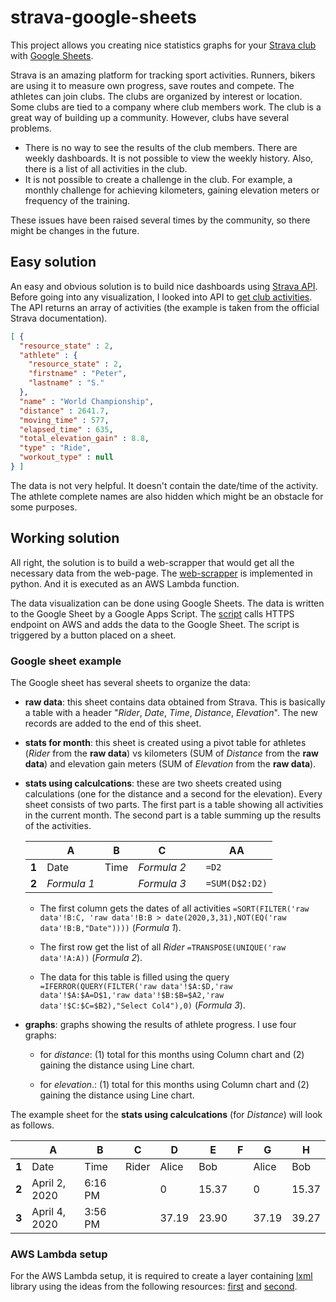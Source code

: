 # strava-google-sheets
This project allows you creating nice statistics graphs for your [Strava club](https://www.strava.com) with [Google Sheets](https://www.google.com/sheets/about/).

Strava is an amazing platform for tracking sport activities. Runners, bikers are using it to measure own progress, save routes and compete. The athletes can join clubs. The clubs are organized by interest or location. Some clubs are tied to a company where club members work. The club is a great way of building up a community. However, clubs have several problems.

- There is no way to see the results of the club members. There are weekly dashboards. It is not possible to view the weekly history. Also, there is a list of all activities in the club.
- It is not possible to create a challenge in the club. For example, a monthly challenge for achieving kilometers, gaining elevation meters or frequency of the training.

These issues have been raised several times by the community, so there might be changes in the future.

## Easy solution

An easy and obvious solution is to build nice dashboards using [Strava API](https://developers.strava.com). Before going into any visualization, I looked into API to [get club activities](https://developers.strava.com/docs/reference/#api-Clubs-getClubActivitiesById). The API returns an array of activities (the example is taken from the official Strava documentation).

```json
[ {
  "resource_state" : 2,
  "athlete" : {
    "resource_state" : 2,
    "firstname" : "Peter",
    "lastname" : "S."
  },
  "name" : "World Championship",
  "distance" : 2641.7,
  "moving_time" : 577,
  "elapsed_time" : 635,
  "total_elevation_gain" : 8.8,
  "type" : "Ride",
  "workout_type" : null
} ]
```

The data is not very helpful. It doesn't contain the date/time of the activity. The athlete complete names are also hidden which might be an obstacle for some purposes.

## Working solution

All right, the solution is to build a web-scrapper that would get all the necessary data from the web-page. The [web-scrapper](lambda_function.py) is implemented in python. And it is executed as an AWS Lambda function.

The data visualization can be done using Google Sheets. The data is written to the Google Sheet by a Google Apps Script. The [script](strava-fetch.gs) calls HTTPS endpoint on AWS and adds the data to the Google Sheet. The script is triggered by a button placed on a sheet.

### Google sheet example

The Google sheet has several sheets to organize the data:

- **raw data**: this sheet contains data obtained from Strava. This is basically a table with a header "_Rider_, _Date_, _Time_, _Distance_, _Elevation_". The new records are added to the end of this sheet.

- **stats for month**: this sheet is created using a pivot table for athletes (_Rider_ from the **raw data**) vs kilometers (SUM of _Distance_ from the **raw data**) and elevation gain meters (SUM of _Elevation_ from the **raw data**).

- **stats using calculcations**: these are two sheets created using calculations (one for the distance and a second for the elevation). Every sheet consists of two parts. The first part is a table showing all activities in the current month. The second part is a table summing up the results of the activities.

  |     | **A**        | **B** | **C**       |   | **AA**         |
  |-----| ------------ | ----- | ----------- |---| -------------- |
  |**1**| Date         | Time  | *Formula 2* |   | `=D2`          |
  |**2**| *Formula 1*  |       | *Formula 3* |   | `=SUM(D$2:D2)` |

  - The first column gets the dates of all activities `=SORT(FILTER('raw data'!B:C, 'raw data'!B:B > date(2020,3,31),NOT(EQ('raw data'!B:B,"Date"))))` (*Formula 1*).

  - The first row get the list of all _Rider_ `=TRANSPOSE(UNIQUE('raw data'!A:A))` (*Formula 2*).

  - The data for this table is filled using the query `=IFERROR(QUERY(FILTER('raw data'!$A:$D,'raw data'!$A:$A=D$1,'raw data'!$B:$B=$A2,'raw data'!$C:$C=$B2),"Select Col4"),0)` (*Formula 3*).

- **graphs**: graphs showing the results of athlete progress. I use four graphs:
  
  - for _distance_: (1) total for this months using Column chart and (2) gaining the distance using Line chart.

  - for _elevation_.: (1) total for this months using Column chart and (2) gaining the distance using Line chart.

The example sheet for the **stats using calculcations** (for _Distance_) will look as follows.

|     | **A**         | **B**   | **C** | **D** | **E** | **F** | **G** | **H** |
|-----| ------------- | ------- | ----- | ----- | ----- |-------| ----- | ----- |
|**1**| Date          | Time    | Rider | Alice | Bob   |       | Alice | Bob   |
|**2**| April 2, 2020 | 6:16 PM |       |     0 | 15.37 |       |     0 | 15.37 |
|**3**| April 4, 2020 | 3:56 PM |       | 37.19 | 23.90 |       | 37.19 | 39.27 |

### AWS Lambda setup

For the AWS Lambda setup, it is required to create a layer containing [lxml](https://lxml.de) library using the ideas from the following resources: [first](https://stackoverflow.com/questions/56818579/unable-to-import-lxml-etree-on-aws-lambda) and [second](https://gist.github.com/allen-munsch/ad8faf9c04b72aa8d0808fa8953bc639).
